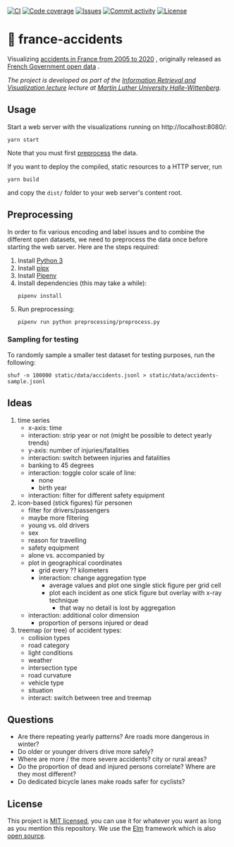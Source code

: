 [![CI](https://img.shields.io/github/workflow/status/heinrichreimer/france-accidents/CI?style=flat-square)](https://github.com/heinrichreimer/france-accidents/actions?query=workflow%3A"CI")
[![Code coverage](https://img.shields.io/codecov/c/github/heinrichreimer/france-accidents?style=flat-square)](https://codecov.io/github/heinrichreimer/france-accidents/)
[![Issues](https://img.shields.io/github/issues/heinrichreimer/france-accidents?style=flat-square)](https://github.com/heinrichreimer/france-accidents/issues)
[![Commit activity](https://img.shields.io/github/commit-activity/m/heinrichreimer/france-accidents?style=flat-square)](https://github.com/heinrichreimer/france-accidents/commits)
[![License](https://img.shields.io/github/license/heinrichreimer/france-accidents?style=flat-square)](LICENSE)

# 🚨 france-accidents

Visualizing [accidents in France from 2005 to 2020](https://kaggle.com/ahmedlahlou/accidents-in-france-from-2005-to-2016)
, originally released
as [French Government open data](https://data.gouv.fr/en/datasets/bases-de-donnees-annuelles-des-accidents-corporels-de-la-circulation-routiere-annees-de-2005-a-2019/)
.

_The project is developed as part of
the [Information Retrieval and Visualization lecture](https://informatik.uni-halle.de/arbeitsgruppen/dbs/lehre/2757674_2757765/)
lecture at [Martin Luther University Halle-Wittenberg](https://uni-halle.de)._

## Usage

Start a web server with the visualizations running on http://localhost:8080/:

```shell
yarn start
```

Note that you must first [preprocess](#preprocessing) the data.

If you want to deploy the compiled, static resources to a HTTP server, run

```shell
yarn build
```

and copy the `dist/` folder to your web server's content root.

## Preprocessing

In order to fix various encoding and label issues and to combine the different open datasets,
we need to preprocess the data once before starting the web server.
Here are the steps required:

1. Install [Python 3](https://python.org/downloads/)
2. Install [pipx](https://pipxproject.github.io/pipx/installation/#install-pipx)
3. Install [Pipenv](https://pipenv.pypa.io/en/latest/install/#isolated-installation-of-pipenv-with-pipx)
4. Install dependencies (this may take a while):
    ```shell
    pipenv install
    ```
5. Run preprocessing:
    ```shell
    pipenv run python preprocessing/preprocess.py 
    ```

### Sampling for testing

To randomly sample a smaller test dataset for testing purposes, run the following:
```shell
shuf -n 100000 static/data/accidents.jsonl > static/data/accidents-sample.jsonl
```

## Ideas
1. time series
    - x-axis: time
    - interaction: strip year or not
      (might be possible to detect yearly trends)
    - y-axis: number of injuries/fatalities
    - interaction: switch between injuries and fatalities
    - banking to 45 degrees
    - interaction: toggle color scale of line:
      - none
      - birth year
    - interaction: filter for different safety equipment
2. icon-based (stick figures) für personen
    - filter for drivers/passengers
    - maybe more filtering
    - young vs. old drivers
    - sex
    - reason for travelling
    - safety equipment
    - alone vs. accompanied by
    - plot in geographical coordinates
      - grid every ?? kilometers
      - interaction: change aggregation type
        - average values and plot one single stick figure per grid cell
        - plot each incident as one stick figure but overlay with x-ray technique
          - that way no detail is lost by aggregation
    - interaction: additional color dimension
      - proportion of persons injured or dead
3. treemap (or tree) of accident types:
    - collision types
    - road category
    - light conditions
    - weather
    - intersection type
    - road curvature
    - vehicle type
    - situation
    - interact: switch between tree and treemap


## Questions
- Are there repeating yearly patterns? Are roads more dangerous in winter?
- Do older or younger drivers drive more safely?
- Where are more / the more severe accidents? city or rural areas?
- Do the proportion of dead and injured persons correlate? Where are they most different?
- Do dedicated bicycle lanes make roads safer for cyclists?
  
## License

This project is [MIT licensed](LICENSE), you can use it for whatever you want as long as you mention this repository.
We use the [Elm](https://reactjs.org/) framework which is
also [open source](https://github.com/elm/core/blob/master/LICENSE).
